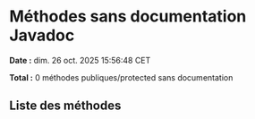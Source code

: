 # Méthodes sans documentation Javadoc

**Date :** dim. 26 oct. 2025 15:56:48 CET

**Total :** 0 méthodes publiques/protected sans documentation

## Liste des méthodes

